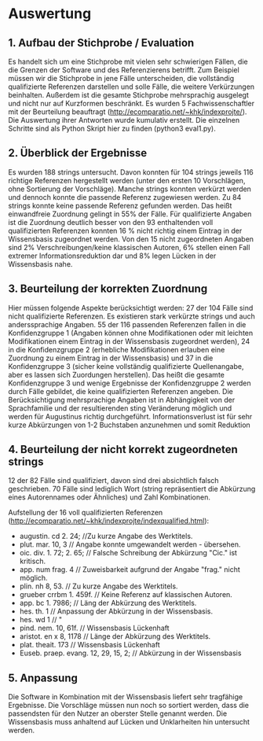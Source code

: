 
# Auswertung

## 1. Aufbau der Stichprobe / Evaluation
Es handelt sich um eine Stichprobe mit vielen sehr schwierigen Fällen, die die Grenzen der Software und des Referenzierens betrifft. Zum Beispiel müssen wir die Stichprobe in jene Fälle unterscheiden, die vollständig qualifizierte Referenzen darstellen und solle Fälle, die weitere Verkürzungen beinhalten. Außerdem ist die gesamte Stichprobe mehrsprachig ausgelegt und nicht nur auf Kurzformen beschränkt. Es wurden 5 Fachwissenschaftler mit der Beurteilung beauftragt (http://ecomparatio.net/~khk/indexprojte/). Die Auswertung ihrer Antworten wurde kumulativ erstellt. Die einzelnen Schritte sind als Python Skript hier zu finden (python3 eval1.py).

## 2. Überblick der Ergebnisse
Es wurden 188 strings untersucht. Davon konnten für 104 strings jeweils 116 richtige Referenzen hergestellt werden (unter den ersten 10 Vorschlägen, ohne Sortierung der Vorschläge). Manche strings konnten verkürzt werden und dennoch konnte die passende Referenz zugewiesen werden. Zu 84 strings konnte keine passende Referenz gefunden werden. Das heißt einwandfreie Zuordnung gelingt in 55% der Fälle. Für qualifizierte Angaben ist die Zuordnung deutlich besser von den 93 enthaltenden voll qualifizierten Referenzen konnten 16 % nicht richtig einem Eintrag in der Wissensbasis zugeordnet werden. Von den 15 nicht zugeordneten Angaben sind 2% Verschreibungen/keine klassischen Autoren, 6% stellen einen Fall extremer Informationsreduktion dar und 8% legen Lücken in der Wissensbasis nahe.

## 3. Beurteilung der korrekten Zuordnung
Hier müssen folgende Aspekte berücksichtigt werden: 27 der 104 Fälle sind nicht qualifizierte Referenzen.
Es existieren stark verkürzte strings und auch anderssprachige Angaben.
55 der 116 passenden Referenzen fallen in die Konfidenzgruppe 1 (Angaben können ohne Modifikationen oder mit leichten Modifikationen einem Eintrag in der Wissensbasis zugeordnet werden), 24 in die Konfidenzgruppe 2 (erhebliche Modifikationen erlauben eine Zuordnung zu einem Eintrag in der Wissensbasis) und 37 in die Konfidenzgruppe 3 (sicher keine vollständig qualifizierte Quellenangabe, aber es lassen sich Zuordungen herstellen). Das heißt die gesamte Konfidenzgruppe 3 und wenige Ergebnisse der Konfidenzgruppe 2 werden durch Fälle gebildet, die keine qualifizierten Referenzen angeben. Die Berücksichtigung mehrsprachige Angaben ist in Abhängigkeit von der Sprachfamilie und der resultierenden sting Veränderung möglich und werden für Augustinus richtig durchgeführt. Informationsverlust ist für sehr kurze Abkürzungen von 1-2 Buchstaben anzunehmen und somit Reduktion

## 4. Beurteilung der nicht korrekt zugeordneten strings
12 der 82 Fälle sind qualifiziert, davon sind drei absichtlich falsch geschrieben. 70 Fälle sind lediglich Wort (string repräsentiert die Abkürzung eines Autorennames oder Ähnliches) und Zahl Kombinationen.

Aufstellung der 16 voll qualifizierten Referenzen (http://ecomparatio.net/~khk/indexprojte/indexqualified.html):

- augustin. cd 2. 24; //Zu kurze Angabe des Werktitels.
- plut. mar. 10, 3 // Angabe konnte umgewandelt werden - übersehen.
- oic. div. 1. 72; 2. 65; // Falsche Schreibung der Abkürzung "Cic." ist kritisch.
- app. num frag. 4 // Zuweisbarkeit aufgrund der Angabe "frag." nicht möglich.
- plin. nh 8, 53. // Zu kurze Angabe des Werktitels.
- grueber crrbm 1. 459f. // Keine Referenz auf klassischen Autoren.
- app. bc 1. 7986; // Läng der Abkürzung des Werktitels.
- hes. th. 1 // Anpassung der Abkürzung in der Wissensbasis.
- hes. wd 1 // "
- pind. nem. 10, 61f. // Wissensbasis Lückenhaft
- aristot. en x 8, 1178 // Länge der Abkürzung des Werktitels.
- plat. theait. 173 // Wissensbasis Lückenhaft
- Euseb. praep. evang. 12, 29, 15, 2; // Abkürzung in der Wissensbasis

## 5. Anpassung
Die Software in Kombination mit der Wissensbasis liefert sehr tragfähige Ergebnisse. Die Vorschläge müssen nun noch so sortiert werden, dass die passendsten für den Nutzer an oberster Stelle genannt werden. Die Wissensbasis muss anhaltend auf Lücken und Unklarheiten hin untersucht werden.


